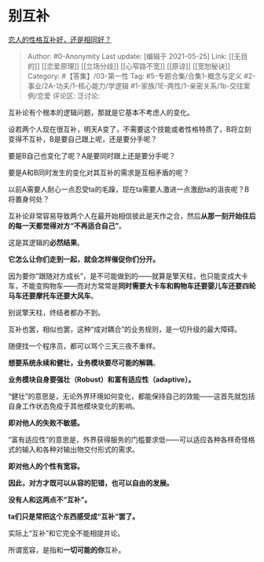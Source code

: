 # 别互补
[恋人的性格互补好，还是相同好？](https://www.zhihu.com/question/21051347/answer/1901118799)

> Author: #0-Anonymity
> Last update: [编辑于 2021-05-25]
> Link: [[无目的]] [[恋爱原理]] [[立场分歧]] [[心窄路不宽]] [[原谅]] [[宽恕秘诀]]
> Category: #【答集】/03-第一性
> Tag: #5-专题合集/合集1-概念与定义 #2-事业/2A-功夫/1-核心能力/学逻辑 #1-家族/1E-两性/1-亲密关系/1b-交往案例/恋爱
> 评论区:
> 泛讨论:

互补论有个根本的逻辑问题，那就是它基本不考虑人的变化。

设若两个人现在很互补，明天A变了，不需要这个技能或者性格特质了，B将立刻变得不互补，B是要自己跟上呢，还是要分手呢？

要是B自己也变化了呢？A是要同时跟上还是要分手呢？

要是A和B同时发生的变化对其互补的需求是互相矛盾的呢？

以前A需要人耐心一点忍受ta的毛躁，现在ta需要人激进一点激励ta的沮丧呢？B将置身何处？

互补论非常容易导致两个人在最开始相信彼此是天作之合，然后**从那一刻开始往后的每一天都觉得对方“不再适合自己”**。

这是其逻辑的**必然结果**。

**它怎么让你们走到一起，就会怎样催促你们分开。**

因为要你“跟随对方成长”，是不可能做到的——就算是擎天柱，也只能变成大卡车，不能变购物车——而对方常常是**同时需要大卡车和购物车还要婴儿车还要四轮马车还要摩托车还要大风车**。

别说擎天柱，终结者都办不到。

互补也罢，相似也罢，这种“成对耦合”的业务规则，是一切升级的最大障碍。

随便找一个程序员，都可以骂个三天三夜不重样。

**想要系统永续和健壮，业务模块要尽可能的解耦**。

**业务模块自身要强壮（Robust）和富有适应性（adaptive）。**

“健壮”的意思是，无论外界环境如何变化，都能保持自己的效能——这首先就包括自身工作状态免疫于其他模块变化的影响。

**即对他人的失败不敏感。**

“富有适应性”的意思是，外界获得服务的门槛要求低——可以适应各种各样奇怪格式的输入和各种对输出物交付形式的需求。

**即对他人的个性有宽容。**

**因此，对方才既可以从容的犯错，也可以自由的发展。**

**没有人和这两点不“互补”。**

**ta们只是常把这个东西感受成“互补“罢了。**

实际上“互补”和它完全不能相提并论。

所谓宽容，是指和**一切可能的你**互补。
